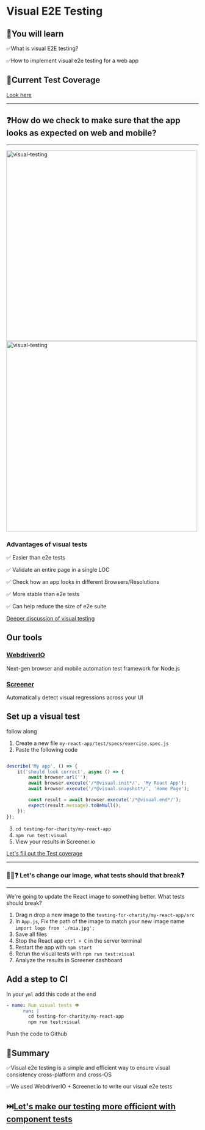 # Visual E2E Testing

## 🧠You will learn

✅What is visual E2E testing? 

✅How to implement visual e2e testing for a web app

## 🧪Current Test Coverage

[Look here](TEST-COVERAGE.md)

---

## ❓How do we check to make sure that the app looks as expected on web and mobile?

---

<img src="./../../../graphics/visual-testing.png" alt="visual-testing" width="500"/>

<img src="./../../../graphics/visual-workflow.jpeg" alt="visual-testing" width="500"/>

### Advantages of visual tests

✅ Easier than e2e tests

✅ Validate an entire page in a single LOC

✅ Check how an app looks in different Browsers/Resolutions

✅ More stable than e2e tests

✅ Can help reduce the size of e2e suite

[Deeper discussion of visual testing](https://docs.google.com/presentation/d/13jYXXoKb36aFt1HLnNnAmsPqw9yaFhVrB4iFH_5_WkI/edit#slide=id.gcc181d5a54_0_284)

## Our tools

### [WebdriverIO](https://webdriver.io/)
Next-gen browser and mobile automation test framework for Node.js

### [Screener](https://screener.io/)
Automatically detect visual regressions across your UI

## Set up a visual test

follow along

1. Create a new file `my-react-app/test/specs/exercise.spec.js`
2. Paste the following code

```javascript

describe('My app', () => {
    it('should look correct', async () => {
        await browser.url('');
        await browser.execute('/*@visual.init*/', 'My React App');
        await browser.execute('/*@visual.snapshot*/', 'Home Page');

        const result = await browser.execute('/*@visual.end*/');
        expect(result.message).toBeNull();
    });
});

```
3. `cd testing-for-charity/my-react-app`
4. `npm run test:visual`
5. View your results in Screener.io 

[Let's fill out the Test coverage](./TEST-COVERAGE.md)

---

### 🏋️‍♀️❓ Let's change our image, what tests should that break❓

---

We're going to update the React image to something better. What tests should break?

1. Drag n drop a new image to the `testing-for-charity/my-react-app/src`
2. In `App.js`, Fix the path of the image to match your new image name `import logo from './mia.jpg';` 
2. Save all files
3. Stop the React app `ctrl + C` in the server terminal
4. Restart the app with `npm start`
5. Rerun the visual tests with `npm run test:visual`
6. Analyze the results in Screener dashboard

## Add a step to CI

In your `yml` add this code at the end

```yml
- name: Run visual tests 👁
      run: |
        cd testing-for-charity/my-react-app
        npm run test:visual
```

Push the code to Github

## 📝Summary

✅Visual e2e testing is a simple and efficient way to ensure visual consistency cross-platform and cross-OS

✅We used WebdriverIO + Screener.io to write our visual e2e tests

## ⏭️[Let's make our testing more efficient with component tests](./COMPONENT-TESTS.md)
